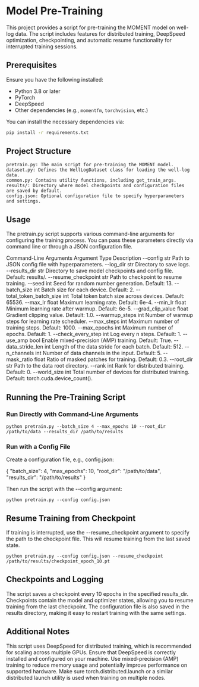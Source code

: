 # Model Pre-Training

This project provides a script for pre-training the MOMENT model on well-log data. The script includes features for distributed training, DeepSpeed optimization, checkpointing, and automatic resume functionality for interrupted training sessions.

## Prerequisites

Ensure you have the following installed:
- Python 3.8 or later
- PyTorch
- DeepSpeed
- Other dependencies (e.g., `momentfm`, `torchvision`, etc.)

You can install the necessary dependencies via:
```bash
pip install -r requirements.txt
```

## Project Structure

    pretrain.py: The main script for pre-training the MOMENT model.
    dataset.py: Defines the WellLogDataset class for loading the well-log data.
    common.py: Contains utility functions, including get_train_args.
    results/: Directory where model checkpoints and configuration files are saved by default.
    config.json: Optional configuration file to specify hyperparameters and settings.

## Usage

The pretrain.py script supports various command-line arguments for configuring the training process. You can pass these parameters directly via command line or through a JSON configuration file.

Command-Line Arguments
Argument	Type	Description
--config	str	Path to JSON config file with hyperparameters.
--log_dir	str	Directory to save logs.
--results_dir	str	Directory to save model checkpoints and config file. Default: results/.
--resume_checkpoint	str	Path to checkpoint to resume training.
--seed	int	Seed for random number generation. Default: 13.
--batch_size	int	Batch size for each device. Default: 2.
--total_token_batch_size	int	Total token batch size across devices. Default: 65536.
--max_lr	float	Maximum learning rate. Default: 6e-4.
--min_lr	float	Minimum learning rate after warmup. Default: 6e-5.
--grad_clip_value	float	Gradient clipping value. Default: 1.0.
--warmup_steps	int	Number of warmup steps for learning rate scheduler.
--max_steps	int	Maximum number of training steps. Default: 1000.
--max_epochs	int	Maximum number of epochs. Default: 1.
--check_every_step	int	Log every n steps. Default: 1.
--use_amp	bool	Enable mixed-precision (AMP) training. Default: True.
--data_stride_len	int	Length of the data stride for each batch. Default: 512.
--n_channels	int	Number of data channels in the input. Default: 5.
--mask_ratio	float	Ratio of masked patches for training. Default: 0.3.
--root_dir	str	Path to the data root directory.
--rank	int	Rank for distributed training. Default: 0.
--world_size	int	Total number of devices for distributed training. Default: torch.cuda.device_count().

## Running the Pre-Training Script

### Run Directly with Command-Line Arguments

```
python pretrain.py --batch_size 4 --max_epochs 10 --root_dir /path/to/data --results_dir /path/to/results
```
### Run with a Config File

Create a configuration file, e.g., config.json:

{
    "batch_size": 4,
    "max_epochs": 10,
    "root_dir": "/path/to/data",
    "results_dir": "/path/to/results"
}

Then run the script with the --config argument:

```
python pretrain.py --config config.json
```

## Resume Training from Checkpoint

If training is interrupted, use the --resume_checkpoint argument to specify the path to the checkpoint file. This will resume training from the last saved state.

```
python pretrain.py --config config.json --resume_checkpoint /path/to/results/checkpoint_epoch_10.pt
```

## Checkpoints and Logging

The script saves a checkpoint every 10 epochs in the specified results_dir. Checkpoints contain the model and optimizer states, allowing you to resume training from the last checkpoint.
The configuration file is also saved in the results directory, making it easy to restart training with the same settings.

## Additional Notes

This script uses DeepSpeed for distributed training, which is recommended for scaling across multiple GPUs. Ensure that DeepSpeed is correctly installed and configured on your machine.
Use mixed-precision (AMP) training to reduce memory usage and potentially improve performance on supported hardware.
Make sure torch.distributed.launch or a similar distributed launch utility is used when training on multiple nodes.
